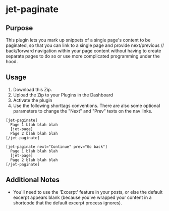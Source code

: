# jet-paginate

## Purpose

This plugin lets you mark up snippets of a single page's content to be paginated, so that you can link to a single page and provide next/previous // back/forward navigation within your page content without having to create separate pages to do so or use more complicated programming under the hood.

## Usage

1. Download this Zip.
1. Upload the Zip to your Plugins in the Dashboard
1. Activate the plugin
1. Use the following shorttags conventions. There are also some optional parameters to change the "Next" and "Prev" texts on the nav links.
```
[jet-paginate]
  Page 1 blah blah blah
  [jet-page]
  Page 2 blah blah blah
[/jet-paginate]

[jet-paginate next="Continue" prev="Go back"]
  Page 1 blah blah blah
  [jet-page]
  Page 2 blah blah blah
[/jet-paginate]
```
## Additional Notes
 * You'll need to use the 'Excerpt' feature in your posts, or else the default excerpt appears blank (because you've wrapped your content in a shortcode that the default excerpt process ignores).
